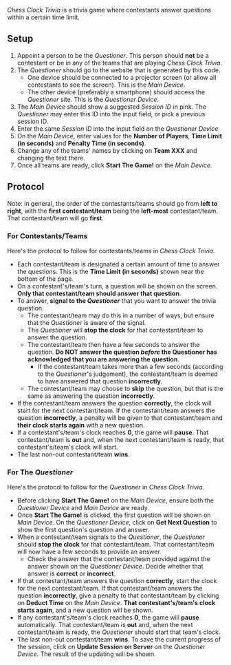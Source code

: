 *Chess Clock Trivia* is a trivia game where contestants answer questions within a certain time limit.

## Setup

1. Appoint a person to be the *Questioner*. This person should **not** be a contestant or be in any of the teams that
   are playing *Chess Clock Trivia*.
2. The *Questioner* should go to the website that is generated by this code.
    - One device should be connected to a projector screen (or allow all contestants to see the screen). This is the
      *Main Device*.
    - The other device (preferably a smartphone) should access the *Questioner* site. This is the *Questioner Device*.
3. The *Main Device* should show a suggested *Session ID* in pink. The *Questioner* may enter this ID into the input
   field, or pick a previous session ID.
4. Enter the same *Session ID* into the input field on the *Questioner Device*.
5. On the *Main Device*, enter values for the **Number of Players**, **Time Limit (in seconds)** and **Penalty Time
   (in seconds)**.
6. Change any of the teams' names by clicking on **Team XXX** and changing the text there.
7. Once all teams are ready, click **Start The Game!** on the *Main Device*.

## Protocol

Note: in general, the order of the contestants/teams should go from **left to right**, with the **first
contestant/team** being the **left-most** contestant/team. That contestant/team will go **first**.

### For Contestants/Teams

Here's the protocol to follow for contestants/teams in *Chess Clock Trivia*.

- Each contestant/team is designated a certain amount of time to answer the questions. This is the **Time Limit (in
  seconds)** shown near the bottom of the page.
- On a contestant's/team's turn, a question will be shown on the screen. **Only that contestant/team should answer that
  question**.
- To answer, **signal to the *Questioner*** that you want to answer the trivia question.
    - The contestant/team may do this in a number of ways, but ensure that the *Questioner* is aware of the signal.
    - The *Questioner* will **stop the clock** for that contestant/team to answer the question.
    - The contestant/team then have a few seconds to answer the question. **Do NOT answer the question *before* the
      Questioner has acknowledged that you are answering the question**.
        - If the contestant/team takes more than a few seconds (according to the *Questioner*'s judgement), the
          contestant/team is deemed to have answered that question **incorrectly**.
    - The contestant/team may choose to **skip** the question, but that is the same as answering the question
      **incorrectly**.
- If the contestant/team answers the question **correctly**, the clock will start for the next contestant/team. If the
  contestant/team answers the question **incorrectly**, a penalty will be given to that contestant/team and **their
  clock starts again** with a new question.
- If a contestant's/team's clock reaches **0**, the game will **pause**. That contestant/team is **out** and, when the
  next contestant/team is ready, that contestant's/team's clock will start.
- The last non-out contestant/team **wins**.

### For The *Questioner*

Here's the protocol to follow for the *Questioner* in *Chess Clock Trivia*.

- Before clicking **Start The Game!** on the *Main Device*, ensure both the *Questioner Device* and *Main Device* are
  ready.
- Once **Start The Game!** is clicked, the first question will be shown on *Main Device*. On the *Questioner Device*,
  click on **Get Next Question** to show the first question's question and answer.
- When a contestant/team signals to the *Questioner*, the *Questioner* should **stop the clock** for that
  contestant/team. That contestant/team will now have a few seconds to provide an answer.
    - Check the answer that the contestant/team provided against the answer shown on the *Questioner Device*. Decide
      whether that answer is **correct** or **incorrect**.
- If that contestant/team answers the question **correctly**, start the clock for the next contestant/team. If that
  contestant/team answers the question **incorrectly**, give a penalty to that contestant/team by clicking on
  **Deduct Time** on the *Main Device*. **That contestant's/team's clock starts again**, and a new question will be
  shown.
- If any contestant's/team's clock reaches **0**, the game will **pause** automatically. That contestant/team is
  **out** and, when the next contestant/team is ready, the *Questioner* should start that team's clock.
- The last non-out contestant/team **wins**. To save the current progress of the session, click on **Update Session on
  Server** on the *Questioner Device*. The result of the updating will be shown.
